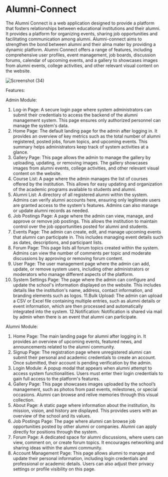 # Alumni-Connect

The Alumni Connect is a web application designed to provide a platform that 
fosters relationships between educational institutions and their alumni. It provides a 
platform for organizing events, sharing job opportunities and facilitating 
communication among alumni. Alumni-connect aims to strengthen the bond between 
alumni and their alma mater by providing a dynamic platform. Alumni Connect offers 
a range of features, including comprehensive user profiles, event management, job 
boards, discussion forums, calendar of upcoming events, and a gallery to showcases 
images from alumni events, college activities, and other relevant visual content on the 
website.


![Screenshot (34)](https://github.com/user-attachments/assets/e68ddf7b-dd5b-400b-bfca-ae65f58f8127)


Features:

Admin Module: 

1. Log-in Page: A secure login page where system administrators can submit 
their credentials to access the backend of the alumni management system. This page 
ensures only authorized personnel can manage the system's data. 
2. Home Page: The default landing page for the admin after logging in. It 
provides an overview of key metrics such as the total number of alumni registered, 
posted jobs, forum topics, and upcoming events. This summary helps administrators 
keep track of system activities at a glance. 
3. Gallery Page: This page allows the admin to manage the gallery by uploading, 
updating, or removing images. The gallery showcases images from alumni events, 
college activities, and other relevant visual content on the website. 
4. Course List: A page where the admin manages the list of courses offered by 
the institution. This allows for easy updating and organization of the academic programs 
available to students and alumni. 
5. Alumni List: A directory of all registered alumni within the system. Admins 
can verify alumni accounts here, ensuring only legitimate users are granted access to the 
system's features. Admins can also manage or update alumni records as needed. 
6. Job Postings Page: A page where the admin can view, manage, and approve 
or remove job postings. This allows the institution to maintain control over the job 
opportunities posted for alumni and students. 
7. Events Page: The admin can create, edit, and manage upcoming events that 
alumni can participate in. This includes managing event details such as dates, 
descriptions, and participant lists. 
8. Forum Page: This page lists all forum topics created within the system. 
Admins can view the number of comments per topic and moderate discussions by 
approving or removing forum content. 
9. User Page: The user management page where the admin can add, update, or 
remove system users, including other administrators or moderators who manage 
different aspects of the platform. 
10. System Settings Page: The page where the admin can configure and update 
the school's information displayed on the website. This includes details like the 
institution's name, address, contact information, and branding elements such as logos. 
11.Bulk Upload: The admin can upload a CSV or Excel file containing multiple 
entries, such as alumni details or event information, which are then processed and 
automatically integrated into the system. 
12.Notification: Notification is shared via mail by admin when there is an event 
that alumni can participate.

Alumni Module: 

1. Home Page: The main landing page for alumni after logging in. It provides an 
overview of upcoming events, featured news, and announcements related to the alumni 
community. 
2.  Signup Page: The registration page where unregistered alumni can submit 
their personal and academic credentials to create an account. Once submitted, their 
account is pending verification by the admin. 
3.  Login Module: A popup modal that appears when alumni attempt to access 
system functionalities. Users must enter their login credentials to gain full access to the 
platform's features. 
4. Gallery Page: This page showcases images uploaded by the school’s 
management, such as photos from past events, milestones, or special occasions. Alumni 
can browse and relive memories through this visual collection. 
5. About Page:  A static page where information about the institution, its mission, 
vision, and history are displayed. This provides users with an overview of the school 
and its values. 
6. Job Postings Page: The page where alumni can browse job opportunities 
posted by other alumni or companies. Alumni can apply directly for positions through 
the system. 
7. Forum Page: A dedicated space for alumni discussions, where users can view, 
comment on, or create forum topics. It encourages networking and sharing ideas within 
the alumni community. 
8. Account Management Page: This page allows alumni to manage and update 
their personal information, including login credentials and professional or academic 
details. Users can also adjust their privacy settings or profile visibility on this page. 
